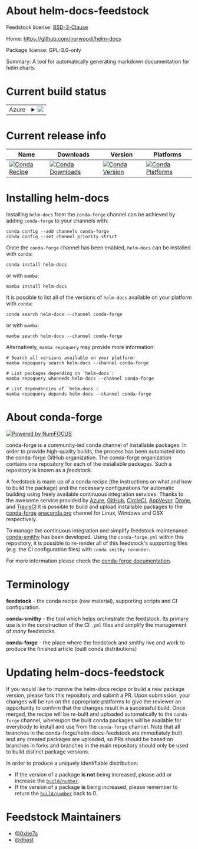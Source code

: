 About helm-docs-feedstock
=========================

Feedstock license: [BSD-3-Clause](https://github.com/conda-forge/helm-docs-feedstock/blob/main/LICENSE.txt)

Home: https://github.com/norwoodj/helm-docs

Package license: GPL-3.0-only

Summary: A tool for automatically generating markdown documentation for helm charts

Current build status
====================


<table>
    
  <tr>
    <td>Azure</td>
    <td>
      <details>
        <summary>
          <a href="https://dev.azure.com/conda-forge/feedstock-builds/_build/latest?definitionId=21484&branchName=main">
            <img src="https://dev.azure.com/conda-forge/feedstock-builds/_apis/build/status/helm-docs-feedstock?branchName=main">
          </a>
        </summary>
        <table>
          <thead><tr><th>Variant</th><th>Status</th></tr></thead>
          <tbody><tr>
              <td>linux_64</td>
              <td>
                <a href="https://dev.azure.com/conda-forge/feedstock-builds/_build/latest?definitionId=21484&branchName=main">
                  <img src="https://dev.azure.com/conda-forge/feedstock-builds/_apis/build/status/helm-docs-feedstock?branchName=main&jobName=linux&configuration=linux%20linux_64_" alt="variant">
                </a>
              </td>
            </tr><tr>
              <td>linux_aarch64</td>
              <td>
                <a href="https://dev.azure.com/conda-forge/feedstock-builds/_build/latest?definitionId=21484&branchName=main">
                  <img src="https://dev.azure.com/conda-forge/feedstock-builds/_apis/build/status/helm-docs-feedstock?branchName=main&jobName=linux&configuration=linux%20linux_aarch64_" alt="variant">
                </a>
              </td>
            </tr><tr>
              <td>linux_ppc64le</td>
              <td>
                <a href="https://dev.azure.com/conda-forge/feedstock-builds/_build/latest?definitionId=21484&branchName=main">
                  <img src="https://dev.azure.com/conda-forge/feedstock-builds/_apis/build/status/helm-docs-feedstock?branchName=main&jobName=linux&configuration=linux%20linux_ppc64le_" alt="variant">
                </a>
              </td>
            </tr><tr>
              <td>osx_64</td>
              <td>
                <a href="https://dev.azure.com/conda-forge/feedstock-builds/_build/latest?definitionId=21484&branchName=main">
                  <img src="https://dev.azure.com/conda-forge/feedstock-builds/_apis/build/status/helm-docs-feedstock?branchName=main&jobName=osx&configuration=osx%20osx_64_" alt="variant">
                </a>
              </td>
            </tr><tr>
              <td>osx_arm64</td>
              <td>
                <a href="https://dev.azure.com/conda-forge/feedstock-builds/_build/latest?definitionId=21484&branchName=main">
                  <img src="https://dev.azure.com/conda-forge/feedstock-builds/_apis/build/status/helm-docs-feedstock?branchName=main&jobName=osx&configuration=osx%20osx_arm64_" alt="variant">
                </a>
              </td>
            </tr><tr>
              <td>win_64</td>
              <td>
                <a href="https://dev.azure.com/conda-forge/feedstock-builds/_build/latest?definitionId=21484&branchName=main">
                  <img src="https://dev.azure.com/conda-forge/feedstock-builds/_apis/build/status/helm-docs-feedstock?branchName=main&jobName=win&configuration=win%20win_64_" alt="variant">
                </a>
              </td>
            </tr>
          </tbody>
        </table>
      </details>
    </td>
  </tr>
</table>

Current release info
====================

| Name | Downloads | Version | Platforms |
| --- | --- | --- | --- |
| [![Conda Recipe](https://img.shields.io/badge/recipe-helm--docs-green.svg)](https://anaconda.org/conda-forge/helm-docs) | [![Conda Downloads](https://img.shields.io/conda/dn/conda-forge/helm-docs.svg)](https://anaconda.org/conda-forge/helm-docs) | [![Conda Version](https://img.shields.io/conda/vn/conda-forge/helm-docs.svg)](https://anaconda.org/conda-forge/helm-docs) | [![Conda Platforms](https://img.shields.io/conda/pn/conda-forge/helm-docs.svg)](https://anaconda.org/conda-forge/helm-docs) |

Installing helm-docs
====================

Installing `helm-docs` from the `conda-forge` channel can be achieved by adding `conda-forge` to your channels with:

```
conda config --add channels conda-forge
conda config --set channel_priority strict
```

Once the `conda-forge` channel has been enabled, `helm-docs` can be installed with `conda`:

```
conda install helm-docs
```

or with `mamba`:

```
mamba install helm-docs
```

It is possible to list all of the versions of `helm-docs` available on your platform with `conda`:

```
conda search helm-docs --channel conda-forge
```

or with `mamba`:

```
mamba search helm-docs --channel conda-forge
```

Alternatively, `mamba repoquery` may provide more information:

```
# Search all versions available on your platform:
mamba repoquery search helm-docs --channel conda-forge

# List packages depending on `helm-docs`:
mamba repoquery whoneeds helm-docs --channel conda-forge

# List dependencies of `helm-docs`:
mamba repoquery depends helm-docs --channel conda-forge
```


About conda-forge
=================

[![Powered by
NumFOCUS](https://img.shields.io/badge/powered%20by-NumFOCUS-orange.svg?style=flat&colorA=E1523D&colorB=007D8A)](https://numfocus.org)

conda-forge is a community-led conda channel of installable packages.
In order to provide high-quality builds, the process has been automated into the
conda-forge GitHub organization. The conda-forge organization contains one repository
for each of the installable packages. Such a repository is known as a *feedstock*.

A feedstock is made up of a conda recipe (the instructions on what and how to build
the package) and the necessary configurations for automatic building using freely
available continuous integration services. Thanks to the awesome service provided by
[Azure](https://azure.microsoft.com/en-us/services/devops/), [GitHub](https://github.com/),
[CircleCI](https://circleci.com/), [AppVeyor](https://www.appveyor.com/),
[Drone](https://cloud.drone.io/welcome), and [TravisCI](https://travis-ci.com/)
it is possible to build and upload installable packages to the
[conda-forge](https://anaconda.org/conda-forge) [anaconda.org](https://anaconda.org/)
channel for Linux, Windows and OSX respectively.

To manage the continuous integration and simplify feedstock maintenance
[conda-smithy](https://github.com/conda-forge/conda-smithy) has been developed.
Using the ``conda-forge.yml`` within this repository, it is possible to re-render all of
this feedstock's supporting files (e.g. the CI configuration files) with ``conda smithy rerender``.

For more information please check the [conda-forge documentation](https://conda-forge.org/docs/).

Terminology
===========

**feedstock** - the conda recipe (raw material), supporting scripts and CI configuration.

**conda-smithy** - the tool which helps orchestrate the feedstock.
                   Its primary use is in the construction of the CI ``.yml`` files
                   and simplify the management of *many* feedstocks.

**conda-forge** - the place where the feedstock and smithy live and work to
                  produce the finished article (built conda distributions)


Updating helm-docs-feedstock
============================

If you would like to improve the helm-docs recipe or build a new
package version, please fork this repository and submit a PR. Upon submission,
your changes will be run on the appropriate platforms to give the reviewer an
opportunity to confirm that the changes result in a successful build. Once
merged, the recipe will be re-built and uploaded automatically to the
`conda-forge` channel, whereupon the built conda packages will be available for
everybody to install and use from the `conda-forge` channel.
Note that all branches in the conda-forge/helm-docs-feedstock are
immediately built and any created packages are uploaded, so PRs should be based
on branches in forks and branches in the main repository should only be used to
build distinct package versions.

In order to produce a uniquely identifiable distribution:
 * If the version of a package **is not** being increased, please add or increase
   the [``build/number``](https://docs.conda.io/projects/conda-build/en/latest/resources/define-metadata.html#build-number-and-string).
 * If the version of a package **is** being increased, please remember to return
   the [``build/number``](https://docs.conda.io/projects/conda-build/en/latest/resources/define-metadata.html#build-number-and-string)
   back to 0.

Feedstock Maintainers
=====================

* [@0xbe7a](https://github.com/0xbe7a/)
* [@dbast](https://github.com/dbast/)

